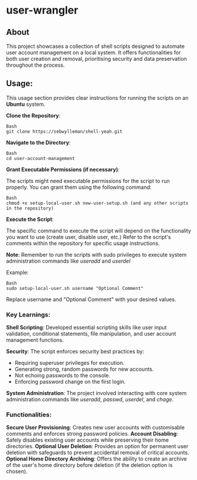 # user-wrangler

## About

This project showcases a collection of shell scripts designed to automate user account management on a local system. It offers functionalities for both user creation and removal, prioritising security and data preservation throughout the process.

## Usage:

This usage section provides clear instructions for running the scripts on an **Ubuntu** system.

**Clone the Repository**:
```
Bash
git clone https://sebwylleman/shell-yeah.git
```

**Navigate to the Directory**:
```
Bash
cd user-account-management
```
**Grant Executable Permissions (if necessary)**:

The scripts might need executable permissions for the script to run properly. You can grant them using the following command:
```
Bash
chmod +x setup-local-user.sh new-user-setup.sh (and any other scripts in the repository)
```
**Execute the Script**:

The specific command to execute the script will depend on the functionality you want to use (create user, disable user, etc.)  Refer to the script's comments within the repository for specific usage instructions.

**Note**:  Remember to run the scripts with sudo privileges to execute system administration commands like *useradd* and *userdel*

Example:
```
Bash
sudo setup-local-user.sh username "Optional Comment"
```
Replace username and "Optional Comment" with your desired values.

### Key Learnings:

**Shell Scripting**: Developed essential scripting skills like user input validation, conditional statements, file manipulation, and user account management functions.

**Security**: The script enforces security best practices by:
- Requiring superuser privileges for execution.
- Generating strong, random passwords for new accounts.
- Not echoing passwords to the console.
- Enforcing password change on the first login.
  
**System Administration**: The project involved interacting with core system administration commands like *useradd*, *passwd*, *userdel*, and *chage*.

### Functionalities:

**Secure User Provisioning**: Creates new user accounts with customisable comments and enforces strong password policies.
**Account Disabling**: Safely disables existing user accounts while preserving their home directories.
**Optional User Deletion**: Provides an option for permanent user deletion with safeguards to prevent accidental removal of critical accounts.
**Optional Home Directory Archiving**: Offers the ability to create an archive of the user's home directory before deletion (if the deletion option is chosen).

